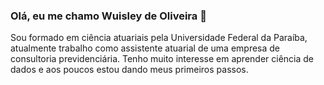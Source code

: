 ###  Olá, eu me chamo Wuisley de Oliveira 👋

Sou formado em ciência atuariais pela Universidade Federal da Paraíba, atualmente trabalho como assistente atuarial de uma empresa de consultoria previdenciária.
Tenho muito interesse em aprender ciência de dados e aos poucos estou dando meus primeiros passos.
